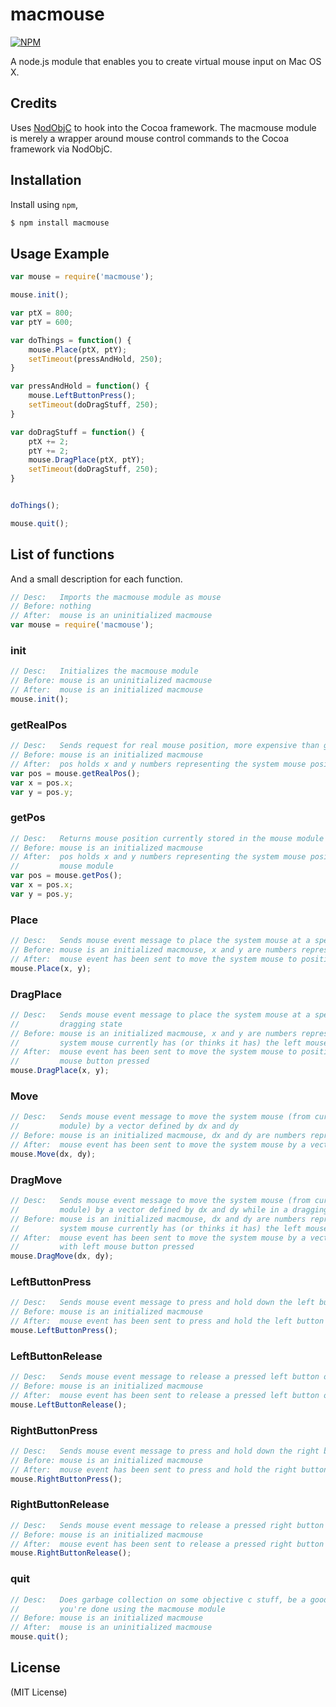 # macmouse

[![NPM](https://nodei.co/npm/macmouse.png)](https://nodei.co/npm/macmouse/)

A node.js module that enables you to create virtual mouse input on Mac OS X.

## Credits
Uses [NodObjC](https://github.com/TooTallNate/NodObjC) to hook into the Cocoa framework. The macmouse module is merely a wrapper around mouse control commands to the Cocoa framework via NodObjC.

## Installation

Install using `npm`,

``` bash
$ npm install macmouse
```

## Usage Example
``` javascript
var mouse = require('macmouse');

mouse.init();

var ptX = 800;
var ptY = 600;

var doThings = function() {
    mouse.Place(ptX, ptY);
    setTimeout(pressAndHold, 250);
}

var pressAndHold = function() {
    mouse.LeftButtonPress();
    setTimeout(doDragStuff, 250);
}

var doDragStuff = function() {
    ptX += 2;
    ptY += 2;
    mouse.DragPlace(ptX, ptY);
    setTimeout(doDragStuff, 250);
}


doThings();

mouse.quit();

```

## List of functions

And a small description for each function.

``` javascript
// Desc:   Imports the macmouse module as mouse
// Before: nothing
// After:  mouse is an uninitialized macmouse
var mouse = require('macmouse');
```

### init

``` javascript
// Desc:   Initializes the macmouse module
// Before: mouse is an uninitialized macmouse
// After:  mouse is an initialized macmouse
mouse.init();
```

### getRealPos

``` javascript
// Desc:   Sends request for real mouse position, more expensive than getPos
// Before: mouse is an initialized macmouse
// After:  pos holds x and y numbers representing the system mouse position
var pos = mouse.getRealPos();
var x = pos.x;
var y = pos.y;
```

### getPos

``` javascript
// Desc:   Returns mouse position currently stored in the mouse module
// Before: mouse is an initialized macmouse
// After:  pos holds x and y numbers representing the system mouse position currently stored in the
//         mouse module
var pos = mouse.getPos();
var x = pos.x;
var y = pos.y;
```

### Place

``` javascript
// Desc:   Sends mouse event message to place the system mouse at a specific position
// Before: mouse is an initialized macmouse, x and y are numbers representing a specific position
// After:  mouse event has been sent to move the system mouse to position defined by x and y
mouse.Place(x, y);
```

### DragPlace

``` javascript
// Desc:   Sends mouse event message to place the system mouse at a specific position while in a 
//         dragging state
// Before: mouse is an initialized macmouse, x and y are numbers representing a specific position, the 
//         system mouse currently has (or thinks it has) the left mouse button pressed
// After:  mouse event has been sent to move the system mouse to position defined by x and y with left 
//         mouse button pressed
mouse.DragPlace(x, y);
```

### Move

``` javascript
// Desc:   Sends mouse event message to move the system mouse (from current stored position in the mouse 
//         module) by a vector defined by dx and dy
// Before: mouse is an initialized macmouse, dx and dy are numbers representing our moving vector 
// After:  mouse event has been sent to move the system mouse by a vector defined by the numbers dx and dy
mouse.Move(dx, dy);
```

### DragMove

``` javascript
// Desc:   Sends mouse event message to move the system mouse (from current stored position in the mouse 
//         module) by a vector defined by dx and dy while in a dragging state
// Before: mouse is an initialized macmouse, dx and dy are numbers representing our moving vector, the 
//         system mouse currently has (or thinks it has) the left mouse button pressed
// After:  mouse event has been sent to move the system mouse by a vector defined by the numbers dx and dy 
//         with left mouse button pressed
mouse.DragMove(dx, dy);
```

### LeftButtonPress

``` javascript
// Desc:   Sends mouse event message to press and hold down the left button of the system mouse
// Before: mouse is an initialized macmouse
// After:  mouse event has been sent to press and hold the left button on the system mouse
mouse.LeftButtonPress();
```

### LeftButtonRelease

``` javascript
// Desc:   Sends mouse event message to release a pressed left button of the system mouse
// Before: mouse is an initialized macmouse
// After:  mouse event has been sent to release a pressed left button on the system mouse
mouse.LeftButtonRelease();
```

### RightButtonPress

``` javascript
// Desc:   Sends mouse event message to press and hold down the right button of the system mouse
// Before: mouse is an initialized macmouse
// After:  mouse event has been sent to press and hold the right button on the system mouse
mouse.RightButtonPress();
```

### RightButtonRelease

``` javascript
// Desc:   Sends mouse event message to release a pressed right button of the system mouse
// Before: mouse is an initialized macmouse
// After:  mouse event has been sent to release a pressed right button on the system mouse
mouse.RightButtonRelease();
```

### quit

``` javascript
// Desc:   Does garbage collection on some objective c stuff, be a good lad and call this when 
//         you're done using the macmouse module
// Before: mouse is an initialized macmouse
// After:  mouse is an uninitialized macmouse
mouse.quit();
```

## License
(MIT License)
